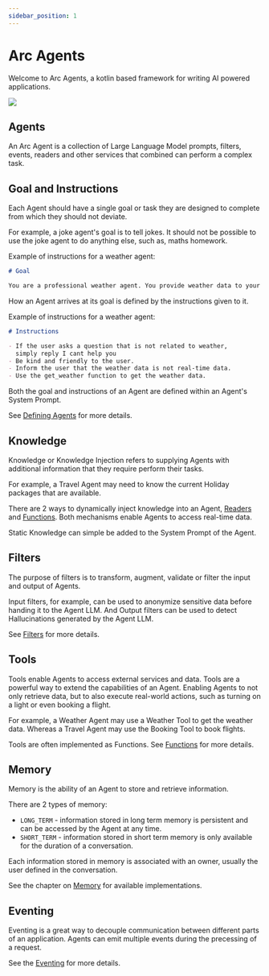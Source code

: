 ```yaml
---
sidebar_position: 1
---
```


# Arc Agents

Welcome to Arc Agents, a kotlin based framework for writing AI powered applications.

![](agents.svg)

## Agents

An Arc Agent is a collection of Large Language Model prompts, filters, events,
readers and other services that combined can perform a complex task.

## Goal and Instructions

Each Agent should have a single goal or task they are designed to complete from which they should not deviate.

For example, a joke agent's goal is to tell jokes. It should not be possible to use the joke agent to do anything
else, such as, maths homework.

Example of instructions for a weather agent:

```md  
# Goal

You are a professional weather agent. You provide weather data to your users.
```

How an Agent arrives at its goal is defined by the instructions given to it.

Example of instructions for a weather agent:

```md  
# Instructions

- If the user asks a question that is not related to weather,
  simply reply I cant help you
- Be kind and friendly to the user.
- Inform the user that the weather data is not real-time data.
- Use the get_weather function to get the weather data.
```

Both the goal and instructions of an Agent are defined within an Agent's System Prompt.

See [Defining Agents](dsl/defining_agents) for more details.

## Knowledge

Knowledge or Knowledge Injection refers to supplying Agents with additional information that
they require perform their tasks.

For example, a Travel Agent may need to know the current Holiday packages that are available.

There are 2 ways to dynamically inject knowledge into an Agent, [Readers](readers) and [Functions](dsl/defining_functions).
Both mechanisms enable Agents to access real-time data.

Static Knowledge can simple be added to the System Prompt of the Agent.

## Filters

The purpose of filters is to transform, augment, validate or filter the input and output of Agents.

Input filters, for example, can be used to anonymize sensitive data before handing it to the Agent LLM.
And Output filters can be used to detect Hallucinations generated by the Agent LLM.

See [Filters](dsl/filters) for more details.


## Tools

Tools enable Agents to access external services and data. 
Tools are a powerful way to extend the capabilities of an Agent. Enabling Agents to not only retrieve data, 
but to also execute real-world actions, such as turning on a light or even booking a flight.

For example, a Weather Agent may use a Weather Tool to get the weather data. 
Whereas a Travel Agent may use the Booking Tool to book flights.

Tools are often implemented as Functions. See [Functions](dsl/defining_functions) for more details.

## Memory

Memory is the ability of an Agent to store and retrieve information.

There are 2 types of memory:

- `LONG_TERM` - information stored in long term memory is persistent and can be accessed by the Agent at any time.
- `SHORT_TERM` - information stored in short term memory is only available for the duration of a conversation.

Each information stored in memory is associated with an owner, usually the user defined in the conversation.

See the chapter on [Memory](memory) for available implementations.

## Eventing

Eventing is a great way to decouple communication between different parts of an application. 
Agents can emit multiple events during the precessing of a request.

See the [Eventing](/docs/eventing) for more details.